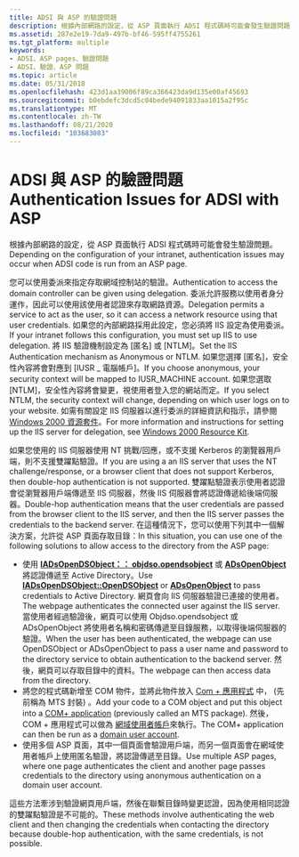 ```yaml
---
title: ADSI 與 ASP 的驗證問題
description: 根據內部網路的設定，從 ASP 頁面執行 ADSI 程式碼時可能會發生驗證問題。
ms.assetid: 287e2e19-7da9-497b-bf46-595ff4755261
ms.tgt_platform: multiple
keywords:
- ADSI、ASP pages、驗證問題
- ADSI、驗證、ASP 問題
ms.topic: article
ms.date: 05/31/2018
ms.openlocfilehash: 423d1aa39006f89ca366423da9d135e00af45693
ms.sourcegitcommit: b0ebdefc3dcd5c04bede94091833aa1015a2f95c
ms.translationtype: MT
ms.contentlocale: zh-TW
ms.lasthandoff: 08/21/2020
ms.locfileid: "103683083"
---
```

# <a name="authentication-issues-for-adsi-with-asp"></a><span data-ttu-id="1f1e7-105">ADSI 與 ASP 的驗證問題</span><span class="sxs-lookup"><span data-stu-id="1f1e7-105">Authentication Issues for ADSI with ASP</span></span>

<span data-ttu-id="1f1e7-106">根據內部網路的設定，從 ASP 頁面執行 ADSI 程式碼時可能會發生驗證問題。</span><span class="sxs-lookup"><span data-stu-id="1f1e7-106">Depending on the configuration of your intranet, authentication issues may occur when ADSI code is run from an ASP page.</span></span>

<span data-ttu-id="1f1e7-107">您可以使用委派來指定存取網域控制站的驗證。</span><span class="sxs-lookup"><span data-stu-id="1f1e7-107">Authentication to access the domain controller can be given using delegation.</span></span> <span data-ttu-id="1f1e7-108">委派允許服務以使用者身分運作，因此可以使用該使用者認證來存取網路資源。</span><span class="sxs-lookup"><span data-stu-id="1f1e7-108">Delegation permits a service to act as the user, so it can access a network resource using that user credentials.</span></span> <span data-ttu-id="1f1e7-109">如果您的內部網路採用此設定，您必須將 IIS 設定為使用委派。</span><span class="sxs-lookup"><span data-stu-id="1f1e7-109">If your intranet follows this configuration, you must set up IIS to use delegation.</span></span> <span data-ttu-id="1f1e7-110">將 IIS 驗證機制設定為 [匿名] 或 [NTLM]。</span><span class="sxs-lookup"><span data-stu-id="1f1e7-110">Set the IIS Authentication mechanism as Anonymous or NTLM.</span></span> <span data-ttu-id="1f1e7-111">如果您選擇 [匿名]，安全性內容將會對應到 [IUSR \_ 電腦帳戶]。</span><span class="sxs-lookup"><span data-stu-id="1f1e7-111">If you choose anonymous, your security context will be mapped to IUSR\_MACHINE account.</span></span> <span data-ttu-id="1f1e7-112">如果您選取 [NTLM]，安全性內容將會變更，視使用者登入您的網站而定。</span><span class="sxs-lookup"><span data-stu-id="1f1e7-112">If you select NTLM, the security context will change, depending on which user logs on to your website.</span></span> <span data-ttu-id="1f1e7-113">如需有關設定 IIS 伺服器以進行委派的詳細資訊和指示，請參閱 [Windows 2000 資源套件](https://support.microsoft.com/kb/927229)。</span><span class="sxs-lookup"><span data-stu-id="1f1e7-113">For more information and instructions for setting up the IIS server for delegation, see [Windows 2000 Resource Kit](https://support.microsoft.com/kb/927229).</span></span>

<span data-ttu-id="1f1e7-114">如果您使用的 IIS 伺服器使用 NT 挑戰/回應，或不支援 Kerberos 的瀏覽器用戶端，則不支援雙躍點驗證。</span><span class="sxs-lookup"><span data-stu-id="1f1e7-114">If you are using a an IIS server that uses the NT challenge/response, or a browser client that does not support Kerberos, then double-hop authentication is not supported.</span></span> <span data-ttu-id="1f1e7-115">雙躍點驗證表示使用者認證會從瀏覽器用戶端傳遞至 IIS 伺服器，然後 IIS 伺服器會將認證傳遞給後端伺服器。</span><span class="sxs-lookup"><span data-stu-id="1f1e7-115">Double-hop authentication means that the user credentials are passed from the browser client to the IIS server, and then the IIS server passes the credentials to the backend server.</span></span> <span data-ttu-id="1f1e7-116">在這種情況下，您可以使用下列其中一個解決方案，允許從 ASP 頁面存取目錄：</span><span class="sxs-lookup"><span data-stu-id="1f1e7-116">In this situation, you can use one of the following solutions to allow access to the directory from the ASP page:</span></span>

-   <span data-ttu-id="1f1e7-117">使用 [**IADsOpenDSObject：： objdso.opendsobject**](/windows/desktop/api/Iads/nf-iads-iadsopendsobject-opendsobject) 或 [**ADsOpenObject**](binding-with-adsopenobject-and-iadsopendsobject-opendsobject.md) 將認證傳遞至 Active Directory。</span><span class="sxs-lookup"><span data-stu-id="1f1e7-117">Use [**IADsOpenDSObject::OpenDSObject**](/windows/desktop/api/Iads/nf-iads-iadsopendsobject-opendsobject) or [**ADsOpenObject**](binding-with-adsopenobject-and-iadsopendsobject-opendsobject.md) to pass credentials to Active Directory.</span></span> <span data-ttu-id="1f1e7-118">網頁會向 IIS 伺服器驗證已連接的使用者。</span><span class="sxs-lookup"><span data-stu-id="1f1e7-118">The webpage authenticates the connected user against the IIS server.</span></span> <span data-ttu-id="1f1e7-119">當使用者經過驗證後，網頁可以使用 Objdso.opendsobject 或 ADsOpenObject 將使用者名稱和密碼傳遞至目錄服務，以取得後端伺服器的驗證。</span><span class="sxs-lookup"><span data-stu-id="1f1e7-119">When the user has been authenticated, the webpage can use OpenDSObject or ADsOpenObject to pass a user name and password to the directory service to obtain authentication to the backend server.</span></span> <span data-ttu-id="1f1e7-120">然後，網頁可以存取目錄中的資料。</span><span class="sxs-lookup"><span data-stu-id="1f1e7-120">The webpage can then access data from the directory.</span></span>
-   <span data-ttu-id="1f1e7-121">將您的程式碼新增至 COM 物件，並將此物件放入 [Com + 應用程式](../cossdk/com--application-overview.md) 中， (先前稱為 MTS 封裝) 。</span><span class="sxs-lookup"><span data-stu-id="1f1e7-121">Add your code to a COM object and put this object into a [COM+ application](../cossdk/com--application-overview.md) (previously called an MTS package).</span></span> <span data-ttu-id="1f1e7-122">然後，COM + 應用程式可以做為 [網域使用者帳戶](/windows/desktop/AD/domain-user-accounts)來執行。</span><span class="sxs-lookup"><span data-stu-id="1f1e7-122">The COM+ application can then be run as a [domain user account](/windows/desktop/AD/domain-user-accounts).</span></span>
-   <span data-ttu-id="1f1e7-123">使用多個 ASP 頁面，其中一個頁面會驗證用戶端，而另一個頁面會在網域使用者帳戶上使用匿名驗證，將認證傳遞至目錄。</span><span class="sxs-lookup"><span data-stu-id="1f1e7-123">Use multiple ASP pages, where one page authenticates the client and another page passes credentials to the directory using anonymous authentication on a domain user account.</span></span>

<span data-ttu-id="1f1e7-124">這些方法牽涉到驗證網頁用戶端，然後在聯繫目錄時變更認證，因為使用相同認證的雙躍點驗證是不可能的。</span><span class="sxs-lookup"><span data-stu-id="1f1e7-124">These methods involve authenticating the web client and then changing the credentials when contacting the directory because double-hop authentication, with the same credentials, is not possible.</span></span>

 

 